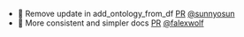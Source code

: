 - 🎨 Remove update in add_ontology_from_df [PR](https://github.com/laminlabs/bionty/pull/129) [@sunnyosun](https://github.com/sunnyosun)
- 📝 More consistent and simpler docs [PR](https://github.com/laminlabs/bionty/pull/127) [@falexwolf](https://github.com/falexwolf)
